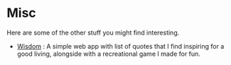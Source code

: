 # Misc

Here are some of the other stuff you might find interesting.

- [Wisdom](https://wisdom.rugu.dev) : A simple web app with list of quotes that
  I find inspiring for a good living, alongside with a recreational game I made
  for fun.
